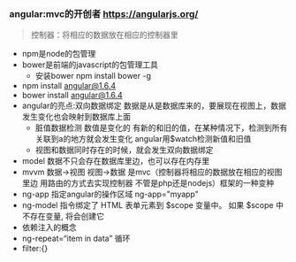 ### angular:mvc的开创者   https://angularjs.org/
> 控制器：将相应的数据放在相应的控制器里
* npm是node的包管理
* bower是前端的javascript的包管理工具
    * 安装bower npm install bower -g
* npm install angular@1.6.4  
* bower install angular@1.6.4
* angular的亮点:双向数据绑定 数据是从是数据库来的，要展现在视图上，数据发生变化也会映射到数据库上面
    * 脏值数据检测  数值是变化的  有新的和旧的值，在某种情况下，检测到所有关联到a的地方就会发生变化  angular用$watch检测新值和旧值 
    * 视图和数据同时存在的时候，就会发生双向数据绑定 
* model 数据不只会存在数据库里边，也可以存在内存里
* mvvm  数据->视图  视图->数据  是mvc（控制器将相应的数据放在相应的视图里边 用路由的方式去实现控制器 不管是php还是nodejs）框架的一种变种
* ng-app 指定angular的操作区域  ng-app="myapp"
* ng-model 指令绑定了 HTML 表单元素到 $scope 变量中。
           如果 $scope 中不存在变量, 将会创建它
* 依赖注入的概念
* ng-repeat=“item in data” 循环 
* filter:{}